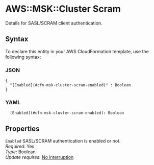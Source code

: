 # AWS::MSK::Cluster Scram<a name="aws-properties-msk-cluster-scram"></a>

Details for SASL/SCRAM client authentication\.

## Syntax<a name="aws-properties-msk-cluster-scram-syntax"></a>

To declare this entity in your AWS CloudFormation template, use the following syntax:

### JSON<a name="aws-properties-msk-cluster-scram-syntax.json"></a>

```
{
  "[Enabled](#cfn-msk-cluster-scram-enabled)" : Boolean
}
```

### YAML<a name="aws-properties-msk-cluster-scram-syntax.yaml"></a>

```
  [Enabled](#cfn-msk-cluster-scram-enabled): Boolean
```

## Properties<a name="aws-properties-msk-cluster-scram-properties"></a>

`Enabled`  <a name="cfn-msk-cluster-scram-enabled"></a>
SASL/SCRAM authentication is enabled or not\.  
*Required*: Yes  
*Type*: Boolean  
*Update requires*: [No interruption](https://docs.aws.amazon.com/AWSCloudFormation/latest/UserGuide/using-cfn-updating-stacks-update-behaviors.html#update-no-interrupt)
